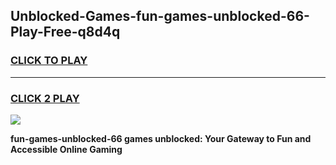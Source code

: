 
## Unblocked-Games-fun-games-unblocked-66-Play-Free-q8d4q
<h3>
<a href="https://premium76.site?title=fun-games-unblocked-66&ref=17A">CLICK TO PLAY</a></h3>
<hr>

<h3>
<a href="https://premium76.site?title=fun-games-unblocked-66&ref=17A">CLICK 2 PLAY</a>
  
</h3>

<a href="https://premium76.site?title=fun-games-unblocked-66&ref=17A"><img src="https://clearcache.store/games.png"></a>


**fun-games-unblocked-66 games unblocked: Your Gateway to Fun and Accessible Online Gaming**
